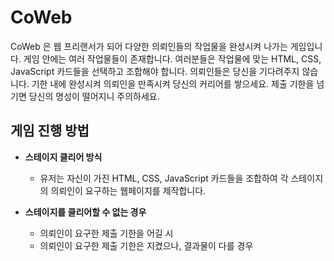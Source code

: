 # CoWeb

CoWeb 은 웹 프리랜서가 되어 다양한 의뢰인들의 작업물을 완성시켜 나가는 게임입니다. 게임 안에는 여러 작업물들이 존재합니다. 여러분들은 작업물에 맞는 HTML, CSS, JavaScript 카드들을 선택하고 조합해야 합니다.
의뢰인들은 당신을 기다려주지 않습니다. 기한 내에 완성시켜 의뢰인을 만족시켜 당신의 커리어를 쌓으세요. 제출 기한을 넘기면 당신의 명성이 떨어지니 주의하세요.

## 게임 진행 방법

- **스테이지 클리어 방식**

  - 유저는 자신이 가진 HTML, CSS, JavaScript 카드들을 조합하여 각 스테이지의 의뢰인이 요구하는 웹페이지를 제작합니다.

- **스테이지를 클리어할 수 없는 경우**
  - 의뢰인이 요구한 제출 기한을 어길 시
  - 의뢰인이 요구한 제출 기한은 지켰으나, 결과물이 다를 경우
